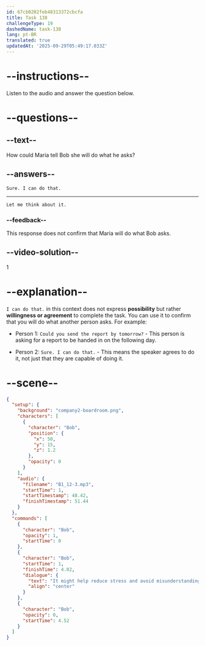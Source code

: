 ```yaml
---
id: 67cb0202feb48313372cbcfa
title: Task 138
challengeType: 19
dashedName: task-138
lang: pt-BR
translated: true
updatedAt: '2025-09-29T05:49:17.033Z'
---
```


<!-- (Audio) Bob: It might help reduce stress and avoid misunderstandings. -->

<!-- SPEAKING -->

# --instructions--

Listen to the audio and answer the question below.

# --questions--

## --text--

How could Maria tell Bob she will do what he asks?

## --answers--

`Sure. I can do that.`

---

`Let me think about it.`

### --feedback--

This response does not confirm that Maria will do what Bob asks.  

## --video-solution--

1  

# --explanation--

`I can do that.` in this context does not express **possibility** but rather **willingness or agreement** to complete the task. You can use it to confirm that you will do what another person asks. For example:

- Person 1: `Could you send the report by tomorrow?` - This person is asking for a report to be handed in on the following day.

- Person 2: `Sure. I can do that.` - This means the speaker agrees to do it, not just that they are capable of doing it.

# --scene--

```json
{
  "setup": {
    "background": "company2-boardroom.png",
    "characters": [
      {
        "character": "Bob",
        "position": {
          "x": 50,
          "y": 15,
          "z": 1.2
        },
        "opacity": 0
      }
    ],
    "audio": {
      "filename": "B1_12-3.mp3",
      "startTime": 1,
      "startTimestamp": 48.42,
      "finishTimestamp": 51.44
    }
  },
  "commands": [
    {
      "character": "Bob",
      "opacity": 1,
      "startTime": 0
    },
    {
      "character": "Bob",
      "startTime": 1,
      "finishTime": 4.02,
      "dialogue": {
        "text": "It might help reduce stress and avoid misunderstandings.",
        "align": "center"
      }
    },
    {
      "character": "Bob",
      "opacity": 0,
      "startTime": 4.52
    }
  ]
}
```
